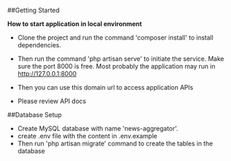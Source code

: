 ##Getting Started

**How to start application in local environment**

* Clone the project and run the command 'composer install' to install dependencies.


 * Then run the command 'php artisan serve' to initiate the service. Make sure 
the port 8000 is free.
Most probably the application may run in http://127.0.0.1:8000

* Then you can use this domain url to access application APIs

* Please review API docs 

##Database Setup

* Create MySQL database with name 'news-aggregator'.
* create .env file with the content in .env.example
* Then run 'php artisan migrate' command to create the tables in the database
